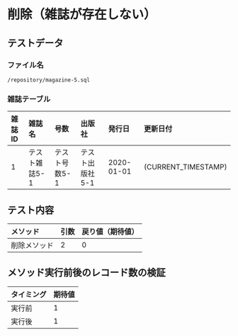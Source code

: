 # 削除（雑誌が存在しない）

## テストデータ
### ファイル名
`/repository/magazine-5.sql`

### 雑誌テーブル
|雑誌ID|雑誌名|号数|出版社|発行日|更新日付|
|:--|:--|:--|:--|:--|:--|
|1|テスト雑誌5-1|テスト号数5-1|テスト出版社5-1|2020-01-01|(CURRENT_TIMESTAMP)|

## テスト内容
|メソッド|引数|戻り値（期待値）|
|:--|:--|:--|
|削除メソッド|2|0|

## メソッド実行前後のレコード数の検証
|タイミング|期待値|
|:--|:--|
|実行前|1|
|実行後|1|

